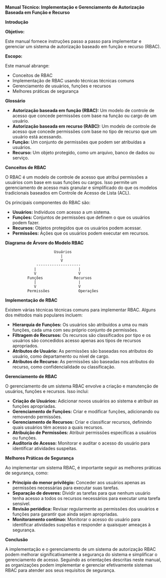 **Manual Técnico: Implementação e Gerenciamento de Autorização Baseada em Função e Recurso**

**Introdução**

**Objetivo:**

Este manual fornece instruções passo a passo para implementar e gerenciar um sistema de autorização baseado em função e recurso (RBAC).

**Escopo:**

Este manual abrange:

* Conceitos de RBAC
* Implementação de RBAC usando técnicas técnicas comuns
* Gerenciamento de usuários, funções e recursos
* Melhores práticas de segurança

**Glossário**

* **Autorização baseada em função (RBAC):** Um modelo de controle de acesso que concede permissões com base na função ou cargo de um usuário.
* **Autorização baseada em recurso (RABC):** Um modelo de controle de acesso que concede permissões com base no tipo de recurso que um usuário está acessando.
* **Função:** Um conjunto de permissões que podem ser atribuídas a usuários.
* **Recurso:** Um objeto protegido, como um arquivo, banco de dados ou serviço.

**Conceitos de RBAC**

O RBAC é um modelo de controle de acesso que atribui permissões a usuários com base em suas funções ou cargos. Isso permite um gerenciamento de acesso mais granular e simplificado do que os modelos tradicionais baseados em Controle de Acesso de Lista (ACL).

Os principais componentes do RBAC são:

* **Usuários:** Indivíduos com acesso a um sistema.
* **Funções:** Conjuntos de permissões que definem o que os usuários podem fazer.
* **Recursos:** Objetos protegidos que os usuários podem acessar.
* **Permissões:** Ações que os usuários podem executar em recursos.

**Diagrama de Árvore do Modelo RBAC**

```
                      Usuários
                         |
                         V
              --------------------
             |                   |
             V                   V
          Funções              Recursos
             |                   |
             V                   V
          Permissões             Operações
```

**Implementação de RBAC**

Existem várias técnicas técnicas comuns para implementar RBAC. Alguns dos métodos mais populares incluem:

* **Hierarquia de Funções:** Os usuários são atribuídos a uma ou mais funções, cada uma com seu próprio conjunto de permissões.
* **Filtragem de Recursos:** Os recursos são classificados por tipo e os usuários são concedidos acesso apenas aos tipos de recursos apropriados.
* **Atributos de Usuário:** As permissões são baseadas nos atributos do usuário, como departamento ou nível de cargo.
* **Atributos de Recurso:** As permissões são baseadas nos atributos do recurso, como confidencialidade ou classificação.

**Gerenciamento de RBAC**

O gerenciamento de um sistema RBAC envolve a criação e manutenção de usuários, funções e recursos. Isso inclui:

* **Criação de Usuários:** Adicionar novos usuários ao sistema e atribuir as funções apropriadas.
* **Gerenciamento de Funções:** Criar e modificar funções, adicionando ou removendo permissões.
* **Gerenciamento de Recursos:** Criar e classificar recursos, definindo quais usuários têm acesso a quais recursos.
* **Atribuição de Permissões:** Atribuir permissões específicas a usuários ou funções.
* **Auditoria de Acesso:** Monitorar e auditar o acesso do usuário para identificar atividades suspeitas.

**Melhores Práticas de Segurança**

Ao implementar um sistema RBAC, é importante seguir as melhores práticas de segurança, como:

* **Princípio do menor privilégio:** Conceder aos usuários apenas as permissões necessárias para executar suas tarefas.
* **Separação de deveres:** Dividir as tarefas para que nenhum usuário tenha acesso a todos os recursos necessários para executar uma tarefa sensível.
* **Revisão periódica:** Revisar regularmente as permissões dos usuários e funções para garantir que ainda sejam apropriadas.
* **Monitoramento contínuo:** Monitorar o acesso do usuário para identificar atividades suspeitas e responder a quaisquer ameaças à segurança.

**Conclusão**

A implementação e o gerenciamento de um sistema de autorização RBAC podem melhorar significativamente a segurança do sistema e simplificar o gerenciamento de acesso. Seguindo as orientações descritas neste manual, as organizações podem implementar e gerenciar efetivamente sistemas RBAC para atender aos seus requisitos de segurança.